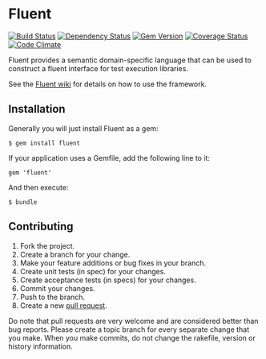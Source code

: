 Fluent
======

[![Build Status](https://secure.travis-ci.org/jnyman/fluent.png)](http://travis-ci.org/jnyman/fluent)
[![Dependency Status](https://gemnasium.com/jnyman/fluent.png)](https://gemnasium.com/jnyman/fluent)
[![Gem Version](https://badge.fury.io/rb/fluent.png)](http://badge.fury.io/rb/fluent)
[![Coverage Status](https://coveralls.io/repos/jnyman/fluent/badge.png?branch=master)](https://coveralls.io/r/jnyman/fluent)
[![Code Climate](https://codeclimate.com/github/jnyman/fluent.png)](https://codeclimate.com/github/jnyman/fluent)

Fluent provides a semantic domain-specific language that can be used to construct a fluent interface for test execution libraries.

See the [Fluent wiki](https://github.com/jnyman/fluent/wiki) for details on how to use the framework.

Installation
------------

Generally you will just install Fluent as a gem:

    $ gem install fluent

If your application uses a Gemfile, add the following line to it:

    gem 'fluent'

And then execute:

    $ bundle

Contributing
------------

1. Fork the project.
2. Create a branch for your change.
3. Make your feature additions or bug fixes in your branch.
4. Create unit tests (in spec) for your changes.
5. Create acceptance tests (in specs) for your changes.
6. Commit your changes.
7. Push to the branch.
8. Create a new [pull request](https://help.github.com/articles/using-pull-requests).

Do note that pull requests are very welcome and are considered better than bug reports. Please create a topic branch for every separate change that you make. When you make commits, do not change the rakefile, version or history information.
